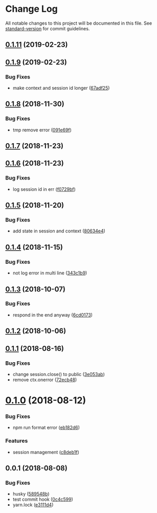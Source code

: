# Change Log

All notable changes to this project will be documented in this file. See [standard-version](https://github.com/conventional-changelog/standard-version) for commit guidelines.

## [0.1.11](https://github.com/36node/whisper/compare/v0.1.10...v0.1.11) (2019-02-23)



<a name="0.1.9"></a>
## [0.1.9](https://github.com/36node/whisper/compare/v0.1.8...v0.1.9) (2019-02-23)


### Bug Fixes

* make context and session id longer ([67adf25](https://github.com/36node/whisper/commit/67adf25))



<a name="0.1.8"></a>
## [0.1.8](https://github.com/36node/whisper/compare/v0.1.7...v0.1.8) (2018-11-30)


### Bug Fixes

* tmp remove error ([091e69f](https://github.com/36node/whisper/commit/091e69f))



<a name="0.1.7"></a>
## [0.1.7](https://github.com/36node/whisper/compare/v0.1.6...v0.1.7) (2018-11-23)



<a name="0.1.6"></a>
## [0.1.6](https://github.com/36node/whisper/compare/v0.1.5...v0.1.6) (2018-11-23)


### Bug Fixes

* log session id in err ([f0729bf](https://github.com/36node/whisper/commit/f0729bf))



<a name="0.1.5"></a>
## [0.1.5](https://github.com/36node/whisper/compare/v0.1.4...v0.1.5) (2018-11-20)


### Bug Fixes

* add state in session and context ([80634e4](https://github.com/36node/whisper/commit/80634e4))



<a name="0.1.4"></a>
## [0.1.4](https://github.com/36node/whisper/compare/v0.1.3...v0.1.4) (2018-11-15)


### Bug Fixes

* not log error in multi line ([343c1b9](https://github.com/36node/whisper/commit/343c1b9))



<a name="0.1.3"></a>
## [0.1.3](https://github.com/36node/whisper/compare/v0.1.2...v0.1.3) (2018-10-07)


### Bug Fixes

* respond in the end anyway ([6cd0173](https://github.com/36node/whisper/commit/6cd0173))



<a name="0.1.2"></a>
## [0.1.2](https://github.com/36node/whisper/compare/v0.1.1...v0.1.2) (2018-10-06)



<a name="0.1.1"></a>
## [0.1.1](https://github.com/36node/whisper/compare/v0.1.0...v0.1.1) (2018-08-16)


### Bug Fixes

* change session.close() to public ([3e053ab](https://github.com/36node/whisper/commit/3e053ab))
* remove ctx.onerror ([72ecb48](https://github.com/36node/whisper/commit/72ecb48))



<a name="0.1.0"></a>
# [0.1.0](https://github.com/36node/whisper/compare/v0.0.1...v0.1.0) (2018-08-12)


### Bug Fixes

* npm run format error ([eb182d6](https://github.com/36node/whisper/commit/eb182d6))


### Features

* session management ([c8deb1f](https://github.com/36node/whisper/commit/c8deb1f))



<a name="0.0.1"></a>
## 0.0.1 (2018-08-08)


### Bug Fixes

* husky ([589548b](https://github.com/36node/whisper/commit/589548b))
* test commit hook ([0c4c599](https://github.com/36node/whisper/commit/0c4c599))
* yarn.lock ([e3111d4](https://github.com/36node/whisper/commit/e3111d4))
